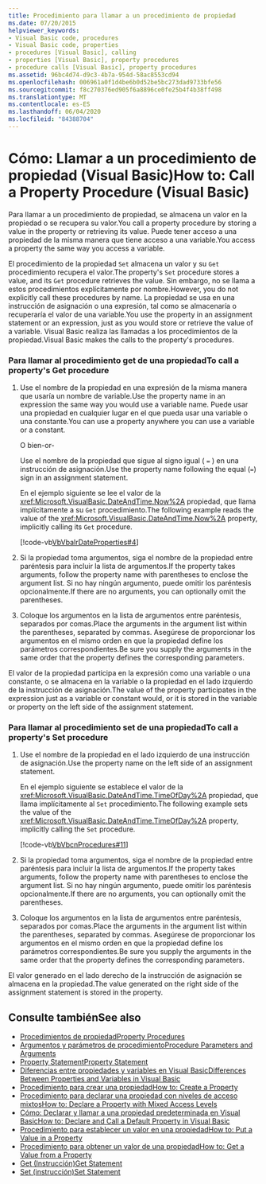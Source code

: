 ```yaml
---
title: Procedimiento para llamar a un procedimiento de propiedad
ms.date: 07/20/2015
helpviewer_keywords:
- Visual Basic code, procedures
- Visual Basic code, properties
- procedures [Visual Basic], calling
- properties [Visual Basic], property procedures
- procedure calls [Visual Basic], property procedures
ms.assetid: 96bc4d74-d9c3-4b7a-954d-58ac8553cd94
ms.openlocfilehash: 006961a0f1d4be6b0d52be5bc273dad9733bfe56
ms.sourcegitcommit: f8c270376ed905f6a8896ce0fe25b4f4b38ff498
ms.translationtype: MT
ms.contentlocale: es-ES
ms.lasthandoff: 06/04/2020
ms.locfileid: "84388704"
---
```

# <a name="how-to-call-a-property-procedure-visual-basic"></a><span data-ttu-id="cf7db-102">Cómo: Llamar a un procedimiento de propiedad (Visual Basic)</span><span class="sxs-lookup"><span data-stu-id="cf7db-102">How to: Call a Property Procedure (Visual Basic)</span></span>
<span data-ttu-id="cf7db-103">Para llamar a un procedimiento de propiedad, se almacena un valor en la propiedad o se recupera su valor.</span><span class="sxs-lookup"><span data-stu-id="cf7db-103">You call a property procedure by storing a value in the property or retrieving its value.</span></span> <span data-ttu-id="cf7db-104">Puede tener acceso a una propiedad de la misma manera que tiene acceso a una variable.</span><span class="sxs-lookup"><span data-stu-id="cf7db-104">You access a property the same way you access a variable.</span></span>  
  
 <span data-ttu-id="cf7db-105">El procedimiento de la propiedad `Set` almacena un valor y su `Get` procedimiento recupera el valor.</span><span class="sxs-lookup"><span data-stu-id="cf7db-105">The property's `Set` procedure stores a value, and its `Get` procedure retrieves the value.</span></span> <span data-ttu-id="cf7db-106">Sin embargo, no se llama a estos procedimientos explícitamente por nombre.</span><span class="sxs-lookup"><span data-stu-id="cf7db-106">However, you do not explicitly call these procedures by name.</span></span> <span data-ttu-id="cf7db-107">La propiedad se usa en una instrucción de asignación o una expresión, tal como se almacenaría o recuperaría el valor de una variable.</span><span class="sxs-lookup"><span data-stu-id="cf7db-107">You use the property in an assignment statement or an expression, just as you would store or retrieve the value of a variable.</span></span> <span data-ttu-id="cf7db-108">Visual Basic realiza las llamadas a los procedimientos de la propiedad.</span><span class="sxs-lookup"><span data-stu-id="cf7db-108">Visual Basic makes the calls to the property's procedures.</span></span>  
  
### <a name="to-call-a-propertys-get-procedure"></a><span data-ttu-id="cf7db-109">Para llamar al procedimiento get de una propiedad</span><span class="sxs-lookup"><span data-stu-id="cf7db-109">To call a property's Get procedure</span></span>  
  
1. <span data-ttu-id="cf7db-110">Use el nombre de la propiedad en una expresión de la misma manera que usaría un nombre de variable.</span><span class="sxs-lookup"><span data-stu-id="cf7db-110">Use the property name in an expression the same way you would use a variable name.</span></span> <span data-ttu-id="cf7db-111">Puede usar una propiedad en cualquier lugar en el que pueda usar una variable o una constante.</span><span class="sxs-lookup"><span data-stu-id="cf7db-111">You can use a property anywhere you can use a variable or a constant.</span></span>  
  
     <span data-ttu-id="cf7db-112">O bien</span><span class="sxs-lookup"><span data-stu-id="cf7db-112">-or-</span></span>  
  
     <span data-ttu-id="cf7db-113">Use el nombre de la propiedad que sigue al signo igual ( `=` ) en una instrucción de asignación.</span><span class="sxs-lookup"><span data-stu-id="cf7db-113">Use the property name following the equal (`=`) sign in an assignment statement.</span></span>  
  
     <span data-ttu-id="cf7db-114">En el ejemplo siguiente se lee el valor de la <xref:Microsoft.VisualBasic.DateAndTime.Now%2A> propiedad, que llama implícitamente a su `Get` procedimiento.</span><span class="sxs-lookup"><span data-stu-id="cf7db-114">The following example reads the value of the <xref:Microsoft.VisualBasic.DateAndTime.Now%2A> property, implicitly calling its `Get` procedure.</span></span>  
  
     [!code-vb[VbVbalrDateProperties#4](~/samples/snippets/visualbasic/VS_Snippets_VBCSharp/VbVbalrDateProperties/VB/Module1.vb#4)]  
  
2. <span data-ttu-id="cf7db-115">Si la propiedad toma argumentos, siga el nombre de la propiedad entre paréntesis para incluir la lista de argumentos.</span><span class="sxs-lookup"><span data-stu-id="cf7db-115">If the property takes arguments, follow the property name with parentheses to enclose the argument list.</span></span> <span data-ttu-id="cf7db-116">Si no hay ningún argumento, puede omitir los paréntesis opcionalmente.</span><span class="sxs-lookup"><span data-stu-id="cf7db-116">If there are no arguments, you can optionally omit the parentheses.</span></span>  
  
3. <span data-ttu-id="cf7db-117">Coloque los argumentos en la lista de argumentos entre paréntesis, separados por comas.</span><span class="sxs-lookup"><span data-stu-id="cf7db-117">Place the arguments in the argument list within the parentheses, separated by commas.</span></span> <span data-ttu-id="cf7db-118">Asegúrese de proporcionar los argumentos en el mismo orden en que la propiedad define los parámetros correspondientes.</span><span class="sxs-lookup"><span data-stu-id="cf7db-118">Be sure you supply the arguments in the same order that the property defines the corresponding parameters.</span></span>  
  
 <span data-ttu-id="cf7db-119">El valor de la propiedad participa en la expresión como una variable o una constante, o se almacena en la variable o la propiedad en el lado izquierdo de la instrucción de asignación.</span><span class="sxs-lookup"><span data-stu-id="cf7db-119">The value of the property participates in the expression just as a variable or constant would, or it is stored in the variable or property on the left side of the assignment statement.</span></span>  
  
### <a name="to-call-a-propertys-set-procedure"></a><span data-ttu-id="cf7db-120">Para llamar al procedimiento set de una propiedad</span><span class="sxs-lookup"><span data-stu-id="cf7db-120">To call a property's Set procedure</span></span>  
  
1. <span data-ttu-id="cf7db-121">Use el nombre de la propiedad en el lado izquierdo de una instrucción de asignación.</span><span class="sxs-lookup"><span data-stu-id="cf7db-121">Use the property name on the left side of an assignment statement.</span></span>  
  
     <span data-ttu-id="cf7db-122">En el ejemplo siguiente se establece el valor de la <xref:Microsoft.VisualBasic.DateAndTime.TimeOfDay%2A> propiedad, que llama implícitamente al `Set` procedimiento.</span><span class="sxs-lookup"><span data-stu-id="cf7db-122">The following example sets the value of the <xref:Microsoft.VisualBasic.DateAndTime.TimeOfDay%2A> property, implicitly calling the `Set` procedure.</span></span>  
  
     [!code-vb[VbVbcnProcedures#11](~/samples/snippets/visualbasic/VS_Snippets_VBCSharp/VbVbcnProcedures/VB/Class1.vb#11)]  
  
2. <span data-ttu-id="cf7db-123">Si la propiedad toma argumentos, siga el nombre de la propiedad entre paréntesis para incluir la lista de argumentos.</span><span class="sxs-lookup"><span data-stu-id="cf7db-123">If the property takes arguments, follow the property name with parentheses to enclose the argument list.</span></span> <span data-ttu-id="cf7db-124">Si no hay ningún argumento, puede omitir los paréntesis opcionalmente.</span><span class="sxs-lookup"><span data-stu-id="cf7db-124">If there are no arguments, you can optionally omit the parentheses.</span></span>  
  
3. <span data-ttu-id="cf7db-125">Coloque los argumentos en la lista de argumentos entre paréntesis, separados por comas.</span><span class="sxs-lookup"><span data-stu-id="cf7db-125">Place the arguments in the argument list within the parentheses, separated by commas.</span></span> <span data-ttu-id="cf7db-126">Asegúrese de proporcionar los argumentos en el mismo orden en que la propiedad define los parámetros correspondientes.</span><span class="sxs-lookup"><span data-stu-id="cf7db-126">Be sure you supply the arguments in the same order that the property defines the corresponding parameters.</span></span>  
  
 <span data-ttu-id="cf7db-127">El valor generado en el lado derecho de la instrucción de asignación se almacena en la propiedad.</span><span class="sxs-lookup"><span data-stu-id="cf7db-127">The value generated on the right side of the assignment statement is stored in the property.</span></span>  
  
## <a name="see-also"></a><span data-ttu-id="cf7db-128">Consulte también</span><span class="sxs-lookup"><span data-stu-id="cf7db-128">See also</span></span>

- [<span data-ttu-id="cf7db-129">Procedimientos de propiedad</span><span class="sxs-lookup"><span data-stu-id="cf7db-129">Property Procedures</span></span>](./property-procedures.md)
- [<span data-ttu-id="cf7db-130">Argumentos y parámetros de procedimiento</span><span class="sxs-lookup"><span data-stu-id="cf7db-130">Procedure Parameters and Arguments</span></span>](./procedure-parameters-and-arguments.md)
- [<span data-ttu-id="cf7db-131">Property Statement</span><span class="sxs-lookup"><span data-stu-id="cf7db-131">Property Statement</span></span>](../../../language-reference/statements/property-statement.md)
- [<span data-ttu-id="cf7db-132">Diferencias entre propiedades y variables en Visual Basic</span><span class="sxs-lookup"><span data-stu-id="cf7db-132">Differences Between Properties and Variables in Visual Basic</span></span>](./differences-between-properties-and-variables.md)
- [<span data-ttu-id="cf7db-133">Procedimiento para crear una propiedad</span><span class="sxs-lookup"><span data-stu-id="cf7db-133">How to: Create a Property</span></span>](./how-to-create-a-property.md)
- [<span data-ttu-id="cf7db-134">Procedimiento para declarar una propiedad con niveles de acceso mixtos</span><span class="sxs-lookup"><span data-stu-id="cf7db-134">How to: Declare a Property with Mixed Access Levels</span></span>](./how-to-declare-a-property-with-mixed-access-levels.md)
- [<span data-ttu-id="cf7db-135">Cómo: Declarar y llamar a una propiedad predeterminada en Visual Basic</span><span class="sxs-lookup"><span data-stu-id="cf7db-135">How to: Declare and Call a Default Property in Visual Basic</span></span>](./how-to-declare-and-call-a-default-property.md)
- [<span data-ttu-id="cf7db-136">Procedimiento para establecer un valor en una propiedad</span><span class="sxs-lookup"><span data-stu-id="cf7db-136">How to: Put a Value in a Property</span></span>](./how-to-put-a-value-in-a-property.md)
- [<span data-ttu-id="cf7db-137">Procedimiento para obtener un valor de una propiedad</span><span class="sxs-lookup"><span data-stu-id="cf7db-137">How to: Get a Value from a Property</span></span>](./how-to-get-a-value-from-a-property.md)
- [<span data-ttu-id="cf7db-138">Get (Instrucción)</span><span class="sxs-lookup"><span data-stu-id="cf7db-138">Get Statement</span></span>](../../../language-reference/statements/get-statement.md)
- [<span data-ttu-id="cf7db-139">Set (instrucción)</span><span class="sxs-lookup"><span data-stu-id="cf7db-139">Set Statement</span></span>](../../../language-reference/statements/set-statement.md)
